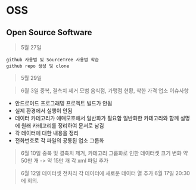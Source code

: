 # OSS
Open Source Software
---
> 5월 27일

    github 사용법 및 SourceTree 사용법 학습
    github repo 생성 및 clone
> 5월 29일

> 6월 3일
중복, 결측치 제거
모범 음식점, 가맹점 현황, 착한 가격 업소
이슈사항
- 안드로이드 프로그래밍 프로젝트 빌드가 안됨
- 실제 환경에서 실행이 안됨
- 데이터 카테고리가 애매모호해서 일반화가 필요함
  일반화한 카테고리와 함께 설명에 원래 카테고리를 정리하여 문서로 남김
- 각 데이터에 대한 내용을 정리
- 전화번호로  각 파일의 공통된 업소 그룹화

> 6월 10일
중복 및 결측치 제거, 카테고리 그룹화로 인한 데이터셋 크기 변화 약 50만 개 -> 약 15만 개
각 xml 파일 추가

> 6월 12일
데이터셋 전처리 각 데이터에 새로운 데이터 열 추가
6월 17일 20:30에 회의.

